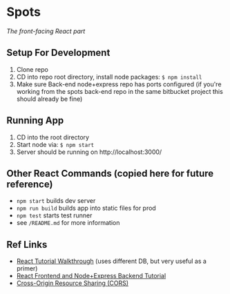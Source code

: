 # Spots

_The front-facing React part_

## Setup For Development
1. Clone repo
2. CD into repo root directory, install node packages: ```$ npm install```
3. Make sure Back-end node+express repo has ports configured (if you're working from the spots back-end repo in the same bitbucket project this should already be fine)

## Running App
1. CD into the root directory
2. Start node via: ```$ npm start ```
3. Server should be running on http://localhost:3000/

## Other React Commands (copied here for future reference)
- ```npm start``` builds dev server
- ```npm run build``` builds app into static files for prod
- ```npm test``` starts test runner
- see ```/README.md``` for more information

## Ref Links
- [React Tutorial Walkthrough](http://sahatyalkabov.com/create-a-character-voting-app-using-react-nodejs-mongodb-and-socketio/) (uses different DB, but very useful as a primer)
- [React Frontend and Node+Express Backend Tutorial](https://www.freecodecamp.org/news/create-a-react-frontend-a-node-express-backend-and-connect-them-together-c5798926047c/)
- [Cross-Origin Resource Sharing (CORS)](https://developer.mozilla.org/en-US/docs/Web/HTTP/CORS)